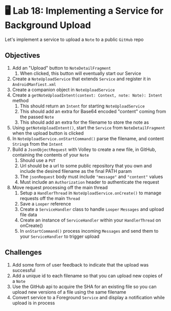 # 🖥 Lab 18: Implementing a Service for Background Upload
Let's implement a service to upload a `Note` to a public `GitHub` repo

## Objectives
1. Add an "Upload" button to `NoteDetailFragment`
    1. When clicked, this button will eventually start our Service
2. Create a `NoteUploadService` that extends `Service` and register it in `AndroidManfiest.xml`
3. Create a companion object in `NoteUploadService`
4. Create a `getNoteUploadIntent(context: Context, note: Note): Intent` method
    1. This should return an `Intent` for starting `NoteUploadService`
    2. This should add an extra for Base64 encoded "content" coming from the passed `Note`
    3. This should add an extra for the filename to store the note as
5. Using `getNoteUploadIntent()`, start the `Service` from `NoteDetailFragment` when the upload button is clicked
6. In `NoteUploadService.onStartCommand()` parse the filename, and content `String`s from the `Intent`
7. Build a `JsonObjectRequest` with Volley to create a new file, in GitHub, containing the contents of your `Note`
    1. Should use a `PUT`
    2. Url should be a url to some public repository that you own and include the desired filename as the final PATH param   
    3. The `jsonRequest` body must include `"message"` and `"content"` values
    4. Must include an `Authorization` header to authenticate the request
8. Move request processing off the main thread
    1. Setup a `HandlerThread` in `NoteUploadService.onCreate()` to manage requests off the main `Thread`
    2. Save a `Looper` reference
    3. Create a `ServiceHandler` class to handle `Looper` `Messages` and upload file data
    4. Create an instance of `ServiceHandler` within your `HandlerThread` on onCreate()
    5. In `onStartCommand()` process incoming `Messages` and send them to your `ServiceHandler` to trigger upload

## Challenges
1. Add some form of user feedback to indicate that the upload was successful
2. Add a unique id to each filename so that you can upload new copies of a `Note`
3. Use the GitHub api to acquire the SHA for an existing file so you can upload new versions of a file using the same filename
4. Convert service to a Foreground `Service` and display a notification while upload is in process